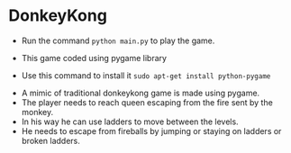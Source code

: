 # DonkeyKong
- Run the command ```python main.py``` to play the game.

- This game coded using pygame library

- Use this command to install it ```sudo apt-get install python-pygame```

* A mimic of traditional donkeykong  game is made using pygame.
* The player needs to reach queen escaping from the fire sent by the monkey.
* In his way he can use ladders to move between the levels.
* He needs to escape from fireballs by jumping or staying on ladders or broken ladders.
